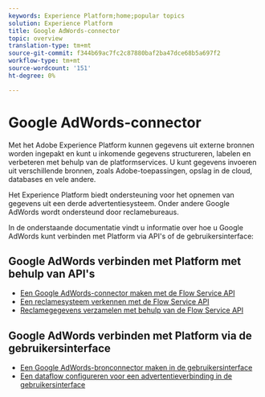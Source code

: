 ```yaml
---
keywords: Experience Platform;home;popular topics
solution: Experience Platform
title: Google AdWords-connector
topic: overview
translation-type: tm+mt
source-git-commit: f344b69ac7fc2c87880baf2ba47dce68b5a697f2
workflow-type: tm+mt
source-wordcount: '151'
ht-degree: 0%

---
```



# Google AdWords-connector

Met het Adobe Experience Platform kunnen gegevens uit externe bronnen worden ingepakt en kunt u inkomende gegevens structureren, labelen en verbeteren met behulp van de platformservices. U kunt gegevens invoeren uit verschillende bronnen, zoals Adobe-toepassingen, opslag in de cloud, databases en vele andere.

Het Experience Platform biedt ondersteuning voor het opnemen van gegevens uit een derde advertentiesysteem. Onder andere Google AdWords wordt ondersteund door reclamebureaus.

In de onderstaande documentatie vindt u informatie over hoe u Google AdWords kunt verbinden met Platform via API&#39;s of de gebruikersinterface:

## Google AdWords verbinden met Platform met behulp van API&#39;s

- [Een Google AdWords-connector maken met de Flow Service API](../../tutorials/api/create/advertising/ads.md)
- [Een reclamesysteem verkennen met de Flow Service API](../../tutorials/api/explore/advertising.md)
- [Reclamegegevens verzamelen met behulp van de Flow Service API](../../tutorials/api/collect/advertising.md)

## Google AdWords verbinden met Platform via de gebruikersinterface

- [Een Google AdWords-bronconnector maken in de gebruikersinterface](../../tutorials/ui/create/advertising/ads.md)
- [Een dataflow configureren voor een advertentieverbinding in de gebruikersinterface](../../tutorials/ui/dataflow/advertising.md)